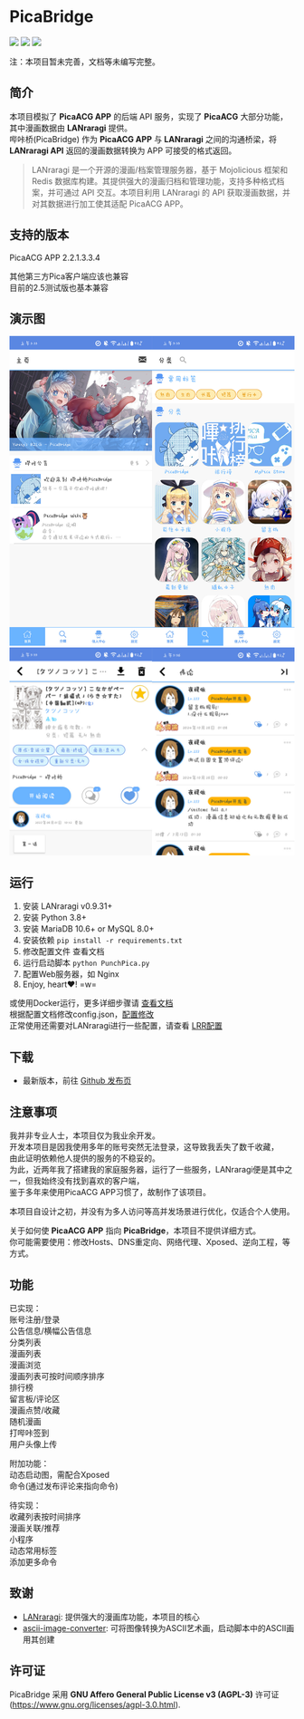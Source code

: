# PicaBridge
[<img src="https://img.shields.io/github/release/reiyy/picabridge.svg?label=latest%20release">](https://github.com/Reiyy/PicaBridge/releases/latest)
[<img src="https://img.shields.io/docker/pulls/yareiy/picabridge.svg">](https://hub.docker.com/r/yareiy/picabridge/)
[<img src="https://img.shields.io/github/downloads/reiyy/picabridge/total.svg">](https://github.com/Reiyy/PicaBridge/releases)

注：本项目暂未完善，文档等未编写完整。

## 简介 

本项目模拟了 **PicaACG APP** 的后端 API 服务，实现了 **PicaACG** 大部分功能，其中漫画数据由 **LANraragi** 提供。  
哔咔桥(PicaBridge) 作为 **PicaACG APP** 与 **LANraragi** 之间的沟通桥梁，将 **LANraragi API** 返回的漫画数据转换为 APP 可接受的格式返回。

> LANraragi 是一个开源的漫画/档案管理服务器，基于 Mojolicious 框架和 Redis 数据库构建。其提供强大的漫画归档和管理功能，支持多种格式档案，并可通过 API 交互。本项目利用 LANraragi 的 API 获取漫画数据，并对其数据进行加工使其适配 PicaACG APP。

## 支持的版本

PicaACG APP 2.2.1.3.3.4  

其他第三方Pica客户端应该也兼容  
目前的2.5测试版也基本兼容

## 演示图
![主页和分类页](/tools/Documentation/img/主页和分类页.jpg)
![漫画页和评论页](/tools/Documentation/img/漫画页和评论页.jpg)

## 运行

1. 安装 LANraragi v0.9.31+
2. 安装 Python 3.8+
3. 安装 MariaDB 10.6+ or MySQL 8.0+
4. 安装依赖 ```pip install -r requirements.txt ```
5. 修改配置文件 查看文档
6. 运行启动脚本 ```python PunchPica.py ```
7. 配置Web服务器，如 Nginx
8. Enjoy, heart❤️! =w=

或使用Docker运行，更多详细步骤请 [查看文档](/tools/Documentation/RunPicaBridge.md)  
根据配置文档修改config.json，[配置修改](/tools/Documentation/setconfig.md)  
正常使用还需要对LANraragi进行一些配置，请查看 [LRR配置](/tools/Documentation/lrrconfig.md)

## 下载

- 最新版本，前往 [Github 发布页](https://github.com/LSPosed/LSPosed/releases)

## 注意事项
我并非专业人士，本项目仅为我业余开发。  
开发本项目是因我使用多年的账号突然无法登录，这导致我丢失了数千收藏，  
由此证明依赖他人提供的服务的不稳妥的。  
为此，近两年我了搭建我的家庭服务器，运行了一些服务，LANraragi便是其中之一，但我始终没有找到喜欢的客户端，  
鉴于多年来使用PicaACG APP习惯了，故制作了该项目。

本项目自设计之初，并没有为多人访问等高并发场景进行优化，仅适合个人使用。

关于如何使 **PicaACG APP** 指向 **PicaBridge**，本项目不提供详细方式。  
你可能需要使用：修改Hosts、DNS重定向、网络代理、Xposed、逆向工程，等方式。  

## 功能
已实现：  
账号注册/登录  
公告信息/横幅公告信息  
分类列表  
漫画列表  
漫画浏览  
漫画列表可按时间顺序排序  
排行榜  
留言板/评论区  
漫画点赞/收藏  
随机漫画  
打哔咔签到  
用户头像上传

附加功能：  
动态启动图，需配合Xposed  
命令(通过发布评论来指向命令)

待实现：  
收藏列表按时间排序  
漫画关联/推荐  
小程序  
动态常用标签  
添加更多命令

## 致谢

- [LANraragi](https://github.com/Difegue/LANraragi): 提供强大的漫画库功能，本项目的核心
- [ascii-image-converter](https://github.com/TheZoraiz/ascii-image-converter): 可将图像转换为ASCII艺术画，启动脚本中的ASCII画用其创建

## 许可证

PicaBridge 采用 **GNU Affero General Public License v3 (AGPL-3)** 许可证 (https://www.gnu.org/licenses/agpl-3.0.html).